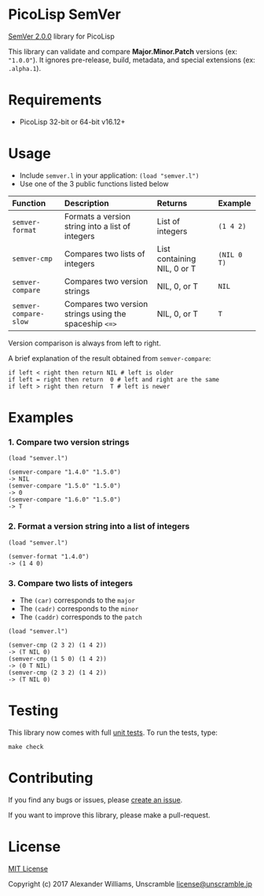 # PicoLisp SemVer

[SemVer 2.0.0](http://semver.org) library for PicoLisp

This library can validate and compare **Major.Minor.Patch** versions (ex: `"1.0.0"`).
It ignores pre-release, build, metadata, and special extensions (ex: `.alpha.1`).

# Requirements

  * PicoLisp 32-bit or 64-bit v16.12+

# Usage

  * Include `semver.l` in your application: `(load "semver.l")`
  * Use one of the 3 public functions listed below

| Function | Description | Returns | Example |
| :---- | :---- | :---- | :---- |
| `semver-format` | Formats a version string into a list of integers | List of integers | `(1 4 2)` |
| `semver-cmp` | Compares two lists of integers | List containing NIL, 0 or T | `(NIL 0 T)` |
| `semver-compare` | Compares two version strings | NIL, 0, or T | `NIL` |
| `semver-compare-slow` | Compares two version strings using the spaceship `<=>` | NIL, 0, or T | `T` |

Version comparison is always from left to right.

A brief explanation of the result obtained from `semver-compare`:

```
if left < right then return NIL # left is older
if left = right then return  0 # left and right are the same
if left > right then return  T # left is newer
```

# Examples

### 1. Compare two version strings

```
(load "semver.l")

(semver-compare "1.4.0" "1.5.0")
-> NIL
(semver-compare "1.5.0" "1.5.0")
-> 0
(semver-compare "1.6.0" "1.5.0")
-> T
```

### 2. Format a version string into a list of integers

```
(load "semver.l")

(semver-format "1.4.0")
-> (1 4 0)
```

### 3. Compare two lists of integers

  * The `(car)` corresponds to the `major`
  * The `(cadr)` corresponds to the `minor`
  * The `(caddr)` corresponds to the `patch`

```
(load "semver.l")

(semver-cmp (2 3 2) (1 4 2))
-> (T NIL 0)
(semver-cmp (1 5 0) (1 4 2))
-> (0 T NIL)
(semver-cmp (2 3 2) (1 4 2))
-> (T NIL 0)
```

# Testing

This library now comes with full [unit tests](https://github.com/aw/picolisp-unit). To run the tests, type:

    make check

# Contributing

If you find any bugs or issues, please [create an issue](https://github.com/aw/picolisp-semver/issues/new).

If you want to improve this library, please make a pull-request.

# License

[MIT License](LICENSE)

Copyright (c) 2017 Alexander Williams, Unscramble <license@unscramble.jp>
